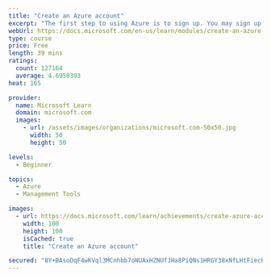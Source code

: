 ```yaml
---
title: "Create an Azure account"
excerpt: "The first step to using Azure is to sign up. You may sign up directly through Azure.com, with the help of a Microsoft representative, or through a partner. If you’re new to Azure, you may sign up for an Azure free account to start exploring with $200 USD free credit and free services."
webUrl: https://docs.microsoft.com/en-us/learn/modules/create-an-azure-account/
type: course
price: Free
length: 39 mins
ratings:
  count: 127164
  average: 4.6950393
heat: 165

provider:
  name: Microsoft Learn
  domain: microsoft.com
  images:
    - url: /assets/images/organizations/microsoft.com-50x50.jpg
      width: 50
      height: 50

levels:
  - Beginner

topics:
  - Azure
  - Management Tools

images:
  - url: https://docs.microsoft.com/learn/achievements/create-azure-account-social.png
    width: 100
    height: 100
    isCached: true
    title: "Create an Azure account"

secured: "8Y+BAsoDqF4wKVql3MCnhbb7oNUAxHZNUfJHa8PiQNs1HRGY38xNfLHtFiecK2wQ09O4Uowxx00DECJavZtI6zW79aKUVKI/hbuoAFLXnCmQpzCX1qNR4hL6FFXc6KfPfV5d90FHFqVctRKeFLsAgl27X1N0HktfFy7JJ2ZNtXyxkXoKEWcGUEcxM66iRIhkAI6lDwZn9rvt8UsDNdq+ySjGzyVebLWi4mZTBqVPjeegSiUJKHD78iblcUGEL0eJJWwa1nGujgqQtTFzU2ced9I0mqrWHRcpaIsxiHN/jiKXCN4FFjxDlNRHCl2AKENqzRVY5zM1zs4mxaifK//lI4QcpnBZYcUUNrjOIyqkHZGO4H1hy8wdvdCsdMbJYn3Ud1zUM0fH2rbVH3e6U4iaZ2bXHZHpzBLV29gGpal8RL/lUQIFb5KyobDS+5eyu3tZ;RxBJDF+AmZDn/7vTTkrttg=="
---
```


